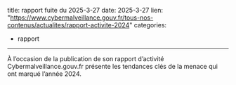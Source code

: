  
title: rapport fuite du 2025-3-27
date: 2025-3-27
lien: "https://www.cybermalveillance.gouv.fr/tous-nos-contenus/actualites/rapport-activite-2024"
categories:
  - rapport
---

À l’occasion de la publication de son rapport d’activité
Cybermalveillance.gouv.fr présente les tendances clés de la menace qui ont marqué l’année 2024.
